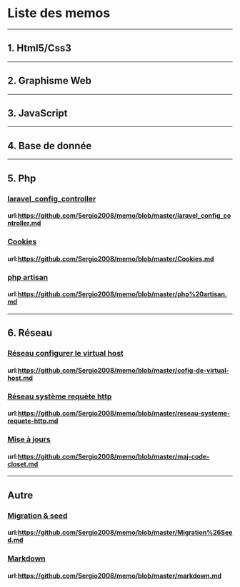 # Liste des memos

***
## 1. Html5/Css3
***
## 2. Graphisme Web
***
## 3. JavaScript
***
## 4. Base de donnée
***
## 5. Php
### [laravel_config_controller](https://github.com/Sergio2008/memo/blob/master/laravel_config_controller.md)
#### url:https://github.com/Sergio2008/memo/blob/master/laravel_config_controller.md

### [Cookies](https://github.com/Sergio2008/memo/blob/master/Cookies.md)
#### url:https://github.com/Sergio2008/memo/blob/master/Cookies.md 

### [php artisan](https://github.com/Sergio2008/memo/blob/master/php%20artisan.md)
#### url:https://github.com/Sergio2008/memo/blob/master/php%20artisan.md

***
## 6. Réseau

### [Réseau configurer le virtual host](https://github.com/Sergio2008/memo/blob/master/cofig-de-virtual-host.md)
#### url:https://github.com/Sergio2008/memo/blob/master/cofig-de-virtual-host.md

### [Réseau système requète http](https://github.com/Sergio2008/memo/blob/master/reseau-systeme-requete-http.md)
#### url:https://github.com/Sergio2008/memo/blob/master/reseau-systeme-requete-http.md

### [Mise à jours](https://github.com/Sergio2008/memo/blob/master/maj-code-closet.md)
#### url:https://github.com/Sergio2008/memo/blob/master/maj-code-closet.md

***
## Autre
####

### [Migration & seed](https://github.com/Sergio2008/memo/blob/master/Migration%26Seed.md)
#### url:https://github.com/Sergio2008/memo/blob/master/Migration%26Seed.md

### [Markdown](https://github.com/Sergio2008/memo/blob/master/markdown.md)
#### url:https://github.com/Sergio2008/memo/blob/master/markdown.md

